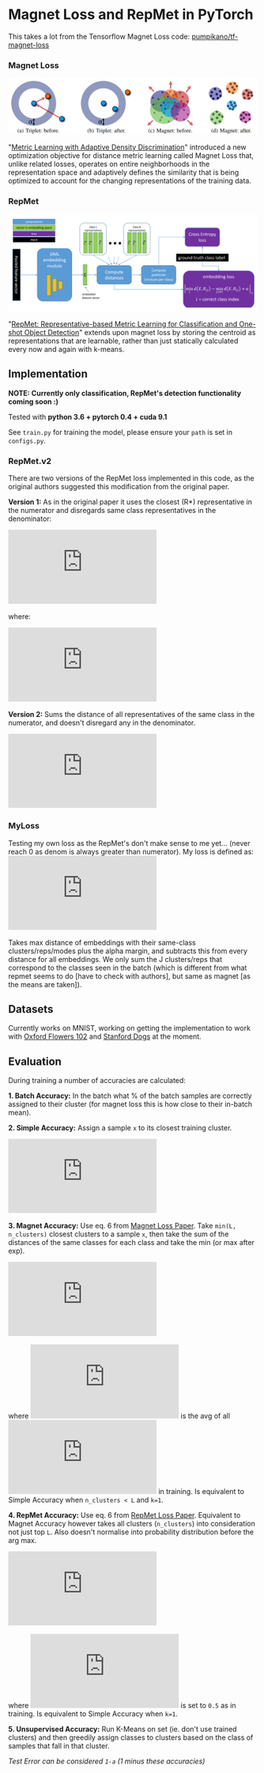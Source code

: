 # Magnet Loss and RepMet in PyTorch

This takes a lot from the Tensorflow Magnet Loss code: [pumpikano/tf-magnet-loss](https://github.com/pumpikano/tf-magnet-loss)

### Magnet Loss
![Figure 3 from paper](magnet.png)

"[Metric Learning with Adaptive Density Discrimination](http://arxiv.org/pdf/1511.05939v2.pdf)" introduced
a new optimization objective for distance metric learning called Magnet Loss that, unlike related losses,
operates on entire neighborhoods in the representation space and adaptively defines the similarity that is
being optimized to account for the changing representations of the training data.

### RepMet
![Figure 2 from paper](repmet.png)

"[RepMet: Representative-based Metric Learning for Classification and One-shot Object Detection](https://arxiv.org/pdf/1806.04728.pdf)"
extends upon magnet loss by storing the centroid as representations that are learnable, rather than just
 statically calculated every now and again with k-means.

## Implementation

**NOTE: Currently only classification, RepMet's detection functionality coming soon :)**

Tested with **python 3.6 + pytorch 0.4 + cuda 9.1**

See `train.py` for training the model, please ensure your `path` is set in `configs.py`.

### RepMet.v2
There are two versions of the RepMet loss implemented in this code, as the original authors suggested this modification from the original paper.

**Version 1:**
As in the original paper it uses the closest (R*) representative in the numerator and disregards same class representatives in the denominator:

![eq repmetv1](https://latex.codecogs.com/gif.latex?L%28%5CTheta%20%29%20%3D%20%5Cfrac%7B1%7D%7BN%7D%5Csum_%7Bn%3D1%7D%5E%7BN%7D%5Cleft%20%7C%20-%5Ctextup%7Blog%7D%20%5Cleft%20%28%20%5Cfrac%7Be%5E%7B-%5Cfrac%7B1%7D%7B2%5Csigma%5E2%7D%5Cleft%20%5C%7C%20E_n%20-%20R%5E*_n%20%5Cright%20%5C%7C%5E2_2%7D%7D%7B%5Cunderset%7Bi%3AC%28R_i%29%5Cneq%20C%28E_n%29%7D%5Csum%20e%5E%7B-%5Cfrac%7B1%7D%7B2%5Csigma%5E2%7D%5Cleft%20%5C%7C%20E_n%20-%20R_i%20%5Cright%20%5C%7C%5E2_2%7D%7D%20%5Cright%20%29%20&plus;%20%5Calpha%20%5Cright%20%7C_&plus;)

where:

![eq repmetv1b](https://latex.codecogs.com/gif.latex?R%5E*_n%20%3D%20%5Ctextup%7Barg%7D%20%5Cunderset%7Bi%3AC%28R_i%29%3DC%28E_n%29%7D%7B%5Ctextup%7Bmin%7D%7D%5Cleft%20%5C%7C%20E_n%20-%20R_i%20%5Cright%20%5C%7C)


**Version 2:**
Sums the distance of all representatives of the same class in the numerator, and doesn't disregard any in the denominator.

![eq repmetv2](https://latex.codecogs.com/gif.latex?L%28%5CTheta%20%29%20%3D%20%5Cfrac%7B1%7D%7BN%7D%5Csum_%7Bn%3D1%7D%5E%7BN%7D%5Cleft%20%7C%20-%5Ctextup%7Blog%7D%20%5Cleft%20%28%20%5Cfrac%7B%5Cunderset%7Bi%3AC%28R_i%29%3D%20C%28E_n%29%7D%5Csum%20e%5E%7B-%5Cfrac%7B1%7D%7B2%5Csigma%5E2%7D%5Cleft%20%5C%7C%20E_n%20-%20R_i%20%5Cright%20%5C%7C%5E2_2%7D%7D%7B%5Cunderset%7Bi%7D%5Csum%20e%5E%7B-%5Cfrac%7B1%7D%7B2%5Csigma%5E2%7D%5Cleft%20%5C%7C%20E_n%20-%20R_i%20%5Cright%20%5C%7C%5E2_2%7D%7D%20%5Cright%20%29%20&plus;%20%5Calpha%20%5Cright%20%7C_&plus;)

### MyLoss
Testing my own loss as the RepMet's don't make sense to me yet... (never reach 0 as denom is always greater than
 numerator). My loss is defined as:
![eq mylossv1](https://latex.codecogs.com/gif.latex?L%28%5CTheta%20%29%20%3D%20%5Cfrac%7B1%7D%7BN%7D%20%5Csum_%7Bn%3D1%7D%5E%7BN%7D%20%5Cfrac%7B1%7D%7BJ%7D%20%5Csum_%7Bj%3D1%7D%5E%7BJ%7D%20%5Cleft%20%7C%20-%5Cfrac%7B1%7D%7B2%5Csigma%20%5E2%7D%20%28%5Cleft%20%5C%7C%20E_n%20-%20R_j%20%5Cright%20%5C%7C_2%20-%20%5Cunderset%7Bi%3AC%28R_i%29%3DC%28E_n%29%7D%7B%5Ctextup%7Bmax%7D%7D%28%5Cleft%20%5C%7C%20E_n%20-%20R_i%5Cright%20%5C%7C_2%29%20-%20%5Calpha%29%20%5Cright%20%7C_&plus;)

Takes max distance of embeddings with their same-class clusters/reps/modes plus the alpha margin, and subtracts this from
every distance for all embeddings. We only sum the J clusters/reps that correspond to the classes seen in the batch
(which is different from what repmet seems to do [have to check with authors], but same as magnet [as the means are taken]).

## Datasets
Currently works on MNIST, working on getting the implementation to work with [Oxford Flowers 102](http://www.robots.ox.ac.uk/~vgg/data/flowers/102/) and [Stanford Dogs](http://vision.stanford.edu/aditya86/ImageNetDogs/) at the moment.

## Evaluation
During training a number of accuracies are calculated:

**1. Batch Accuracy:**
In the batch what % of the batch samples are correctly assigned to their cluster (for magnet loss this is how close to their in-batch mean).

**2. Simple Accuracy:** 
Assign a sample `x` to its closest training cluster.

![eq simple](https://latex.codecogs.com/gif.latex?C%28x%29%20%3D%20C%28%5Ctextup%7Barg%7D%20%5Cunderset%7Bi%3D1%2C...%2Cn%5C_clusters%7D%7B%5Ctextup%7Bmin%7D%7D%20%5Cleft%20%5C%7C%20x%20-%20r_i%20%5Cright%20%5C%7C%5E2_2%29)
 
**3. Magnet Accuracy:** 
Use eq. 6 from [Magnet Loss Paper](http://arxiv.org/pdf/1511.05939v2.pdf). Take `min(L, n_clusters)` closest clusters to a sample `x`,
then take the sum of the distances of the same classes for each class and take the min (or max after exp).

![eq 6 ML](https://latex.codecogs.com/gif.latex?C%28x%29%20%3D%20%5Ctextup%7Barg%7D%20%5Cunderset%7Bc%3D1%2C...%2CN%7D%7B%5Ctextup%7Bmax%7D%7D%20%5Cfrac%7B%5Csum_%7Bl%3AC%28r_l%29%3Dc%7D%20e%5E%7B-%5Cfrac%7B1%7D%7B2%5Csigma%20%5E2%7D%20%5Cleft%20%5C%7C%20x%20-%20r_l%20%5Cright%20%5C%7C%5E2_2%7D%7D%7B%5Csum_%7Bl%3D1%7D%5E%7BL%7De%5E%7B-%5Cfrac%7B1%7D%7B2%5Csigma%20%5E2%7D%20%5Cleft%20%5C%7C%20x%20-%20r_l%20%5Cright%20%5C%7C%5E2_2%7D%7D)

where ![sig2](https://latex.codecogs.com/gif.latex?%5Csigma%20%5E2) is the avg of all ![sig2](https://latex.codecogs.com/gif.latex?%5Csigma%20%5E2) in training. Is equivalent to Simple Accuracy when `n_clusters < L` and `k=1`.

**4. RepMet Accuracy:** 
Use eq. 6 from [RepMet Loss Paper](https://arxiv.org/pdf/1806.04728.pdf). Equivalent to Magnet Accuracy however takes all clusters (`n_clusters`) into consideration not just top `L`.
Also doesn't normalise into probability distribution before the arg max.

![eq 6 RM](https://latex.codecogs.com/gif.latex?C%28x%29%20%3D%20%5Ctextup%7Barg%7D%20%5Cunderset%7Bc%3D1%2C...%2CN%7D%7B%5Ctextup%7Bmax%7D%7D%20%5Csum_%7Bi%3AC%28r_i%29%3Dc%7D%20e%5E%7B-%5Cfrac%7B1%7D%7B2%5Csigma%20%5E2%7D%20%5Cleft%20%5C%7C%20x%20-%20r_i%20%5Cright%20%5C%7C%5E2_2%7D)

where ![sig2](https://latex.codecogs.com/gif.latex?%5Csigma%20%5E2) is set to `0.5` as in training. Is equivalent to Simple Accuracy when `k=1`.

**5. Unsupervised Accuracy:** 
Run K-Means on set (ie. don't use trained clusters) and then greedily assign classes to clusters based on the class of samples that fall in that cluster.  

*Test Error can be considered `1-a` (1 minus these accuracies)*